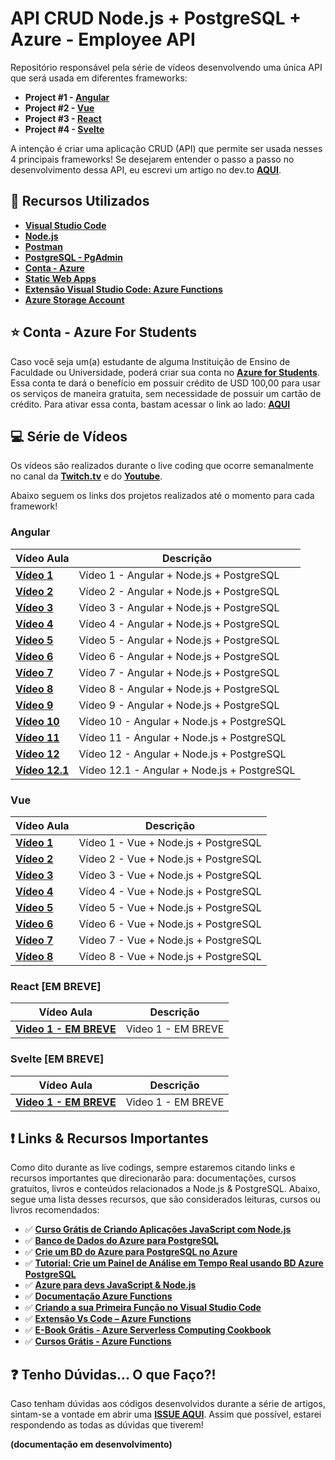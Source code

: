 # API CRUD Node.js + PostgreSQL + Azure - Employee API

Repositório responsável pela série de vídeos desenvolvendo uma única API que será usada em diferentes frameworks:

* **Project #1 - [Angular](https://angular.io/)**
* **Project #2 - [Vue](https://vuejs.org/)**
* **Project #3 - [React](https://pt-br.reactjs.org/)**
* **Project #4 - [Svelte](https://svelte.dev/)**

A intenção é criar uma aplicação CRUD (API) que permite ser usada nesses 4 principais frameworks!
Se desejarem entender o passo a passo no desenvolvimento dessa API, eu escrevi um artigo no dev.to **[AQUI](https://dev.to/azure/desenvolvendo-uma-aplicacao-crud-node-js-com-postgresql-3clk)**. 

## 🚀 Recursos Utilizados 

* **[Visual Studio Code](https://code.visualstudio.com/?WT.mc_id=javascript-9652-gllemos)**
* **[Node.js](https://nodejs.org/en/)**
* **[Postman](https://www.getpostman.com/)**
* **[PostgreSQL - PgAdmin](https://www.postgresql.org/download/)**
* **[Conta - Azure](https://azure.microsoft.com/?WT.mc_id=javascript-9652-gllemos)**
* **[Static Web Apps](https://docs.microsoft.com/azure/static-web-apps/?WT.mc_id=javascript-9652-gllemos)**
* **[Extensão Visual Studio Code: Azure Functions](https://marketplace.visualstudio.com/items?itemName=ms-azuretools.vscode-azurefunctions&WT.mc_id=javascript-9652-gllemos)**
* **[Azure Storage Account](https://azure.microsoft.com/services/storage/?WT.mc_id=javascript-9652-gllemos)**

## ⭐️ Conta - Azure For Students 

Caso você seja um(a) estudante de alguma Instituição de Ensino de Faculdade ou Universidade, poderá criar sua conta no **[Azure for Students](https://azure.microsoft.com/free/students/?WT.mc_id=javascript-9652-gllemos)**. Essa conta te dará o benefício em possuir crédito de USD 100,00 para usar os serviços de maneira gratuita, sem necessidade de possuir um cartão de crédito. Para ativar essa conta, bastam acessar o link ao lado: **[AQUI](https://azure.microsoft.com/free/students/?WT.mc_id=javascript-9652-gllemos)**

## 💻 Série de Vídeos

Os vídeos são realizados durante o live coding que ocorre semanalmente no canal da **[Twitch.tv](https://www.twitch.tv/glaucia_lemos86)** e do **[Youtube](https://www.youtube.com/channel/UC2Qzw5aqCBk_z0lWJnumWQQ)**.

Abaixo seguem os links dos projetos realizados até o momento para cada framework!

### **Angular**

| Vídeo Aula | Descrição |
|---|---|
| **[Vídeo 1](https://youtu.be/XPkZP2KQtZI)** | Vídeo 1 - Angular + Node.js + PostgreSQL |
| **[Vídeo 2](https://youtu.be/igw22ZmaGrc)** | Vídeo 2 - Angular + Node.js + PostgreSQL |
| **[Vídeo 3](https://youtu.be/igw22ZmaGrc)** | Vídeo 3 - Angular + Node.js + PostgreSQL |
| **[Vídeo 4](https://youtu.be/NVRmVIQZqnk)** | Vídeo 4 - Angular + Node.js + PostgreSQL |
| **[Vídeo 5](https://youtu.be/YGsUk7s3iv0)** | Vídeo 5 - Angular + Node.js + PostgreSQL |
| **[Vídeo 6](https://youtu.be/MvU5iSlVfj8)** | Vídeo 6 - Angular + Node.js + PostgreSQL |
| **[Vídeo 7](https://youtu.be/8OLpIEBZXHk)** | Vídeo 7 - Angular + Node.js + PostgreSQL |
| **[Vídeo 8](https://youtu.be/74M9Wcor5Ag)** | Vídeo 8 - Angular + Node.js + PostgreSQL |
| **[Vídeo 9](https://youtu.be/1r-E_I9v9qo)** | Vídeo 9 - Angular + Node.js + PostgreSQL |
| **[Vídeo 10](https://youtu.be/TIri3VfL6Hs)** | Vídeo 10 - Angular + Node.js + PostgreSQL |
| **[Vídeo 11](https://youtu.be/p9sRUIdWFZE)** | Vídeo 11 - Angular + Node.js + PostgreSQL |
| **[Vídeo 12](https://youtu.be/1XuItO5rOLY)** | Vídeo 12 - Angular + Node.js + PostgreSQL |
| **[Vídeo 12.1](https://youtu.be/KSpal6F17-Y)** | Vídeo 12.1 - Angular + Node.js + PostgreSQL |

### **Vue**
| Vídeo Aula | Descrição |
|---|---|
| **[Vídeo 1](https://youtu.be/G_8Pi7Y1eiE)** | Vídeo 1 - Vue + Node.js + PostgreSQL |
| **[Vídeo 2](https://youtu.be/8jppxpWxYzM)** | Vídeo 2 - Vue + Node.js + PostgreSQL |
| **[Vídeo 3](https://youtu.be/ZP_1XOC6gnA)** | Vídeo 3 - Vue + Node.js + PostgreSQL |
| **[Vídeo 4](https://youtu.be/K-PIpLD8zvs)** | Vídeo 4 - Vue + Node.js + PostgreSQL |
| **[Vídeo 5](https://youtu.be/UysSATJ8wb0)** | Vídeo 5 - Vue + Node.js + PostgreSQL |
| **[Vídeo 6](https://youtu.be/3NxCKy2qtHI)** | Vídeo 6 - Vue + Node.js + PostgreSQL |
| **[Vídeo 7](https://youtu.be/4cRI8kmIn6w)** | Vídeo 7 - Vue + Node.js + PostgreSQL |
| **[Vídeo 8](youtube.com/watch?v=lUlXOWh3Rkk)** | Vídeo 8 - Vue + Node.js + PostgreSQL |

### **React [EM BREVE]**
| Vídeo Aula | Descrição |
|---|---|
| **[Video 1 - EM BREVE]()** | Video 1 - EM BREVE |
### **Svelte [EM BREVE]**
| Vídeo Aula | Descrição |
|---|---|
| **[Video 1 - EM BREVE]()** | Video 1 - EM BREVE |

## ❗️ Links & Recursos Importantes

Como dito durante as live codings, sempre estaremos citando links e recursos importantes que direcionarão para: documentações, cursos gratuitos, livros e conteúdos relacionados a Node.js & PostgreSQL. Abaixo, segue uma lista desses recursos, que são considerados leituras, cursos ou livros recomendados:

- ✅ **[Curso Grátis de Criando Aplicações JavaScript com Node.js](https://docs.microsoft.com/learn/paths/build-javascript-applications-nodejs/?WT.mc_id=javascript-9652-gllemos)**
- ✅ **[Banco de Dados do Azure para PostgreSQL](https://docs.microsoft.com/azure/postgresql/?WT.mc_id=javascript-9652-gllemos)**
- ✅ **[Crie um BD do Azure para PostgreSQL no Azure](https://docs.microsoft.com/azure/postgresql/quickstart-create-server-database-portal?WT.mc_id=javascript-9652-gllemos)**
- ✅ **[Tutorial: Crie um Painel de Análise em Tempo Real usando BD Azure PostgreSQL](https://docs.microsoft.com/azure/postgresql/tutorial-design-database-hyperscale-realtime?WT.mc_id=javascript-9652-gllemos)**
- ✅ **[Azure para devs JavaScript & Node.js](https://docs.microsoft.com/javascript/azure/?WT.mc_id=javascript-9652-gllemos&view=azure-node-latest)**
- ✅ **[Documentação Azure Functions](https://docs.microsoft.com/azure/azure-functions/?WT.mc_id=javascript-9652-gllemos)**
- ✅ **[Criando a sua Primeira Função no Visual Studio Code](https://docs.microsoft.com/azure/azure-functions/functions-create-first-function-vs-code?WT.mc_id=javascript-9652-gllemos)**
- ✅ **[Extensão Vs Code – Azure Functions](https://marketplace.visualstudio.com/items?itemName=ms-azuretools.vscode-azurefunctions&WT.mc_id=javascript-9652-gllemos)**
- ✅ **[E-Book Grátis - Azure Serverless Computing Cookbook](https://azure.microsoft.com/resources/azure-serverless-computing-cookbook/?WT.mc_id=javascript-9652-gllemos)**
- ✅ **[Cursos Grátis - Azure Functions](https://docs.microsoft.com/learn/paths/create-serverless-applications/?WT.mc_id=javascript-9652-gllemos)**

## ❓ Tenho Dúvidas... O que Faço?! 

Caso tenham dúvidas aos códigos desenvolvidos durante a série de artigos, sintam-se a vontade em abrir uma **[ISSUE AQUI](https://github.com/glaucia86/employee-crud-api/issues)**. Assim que possível, estarei respondendo as todas as dúvidas que tiverem!

**(documentação em desenvolvimento)**
